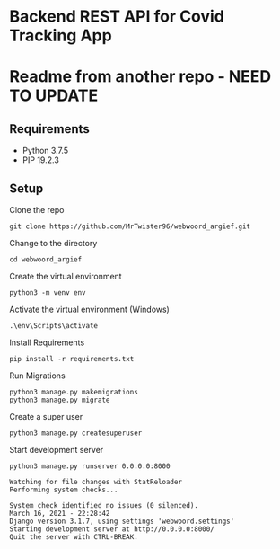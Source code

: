 # Backend REST API for Covid Tracking App

# Readme from another repo - NEED TO UPDATE


## Requirements
- Python 3.7.5
- PIP 19.2.3

## Setup

Clone the repo
	
	git clone https://github.com/MrTwister96/webwoord_argief.git
	
Change to the directory
	
	cd webwoord_argief

Create the virtual environment
	
	python3 -m venv env
	
Activate the virtual environment (Windows)
	
	.\env\Scripts\activate
	
Install Requirements

	pip install -r requirements.txt

Run Migrations
	
	python3 manage.py makemigrations
	python3 manage.py migrate
	
Create a super user

	python3 manage.py createsuperuser
	
Start development server
	
	python3 manage.py runserver 0.0.0.0:8000
	
	Watching for file changes with StatReloader
	Performing system checks...

	System check identified no issues (0 silenced).
	March 16, 2021 - 22:28:42
	Django version 3.1.7, using settings 'webwoord.settings'
	Starting development server at http://0.0.0.0:8000/
	Quit the server with CTRL-BREAK.
